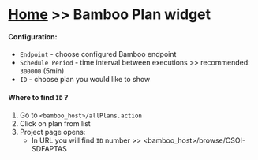 # [Home](/cogboard/) >> Bamboo Plan widget

#### Configuration:

- `Endpoint` - choose configured Bamboo endpoint
- `Schedule Period` - time interval between executions >> recommended: `300000` (5min)
- `ID` - choose plan you would like to show

#### Where to find `ID` ?

1. Go to `<bamboo_host>/allPlans.action`
2. Click on plan from list
3. Project page opens:
   - In URL you will find `ID` number >> <bamboo_host>/browse/CSOI-SDFAPTAS
